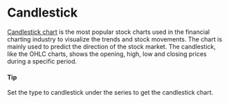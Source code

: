 # Candlestick

[Candlestick chart](https://api.highcharts.com/highstock/series.candlestick) is the most popular stock charts used in the financial charting industry to visualize the trends and stock movements. The chart is mainly used to predict the direction of the stock market.
The candlestick, like the OHLC charts, shows the opening, high, low and closing prices during a specific period.

#### Tip

Set the type to candlestick under the series to get the candlestick chart.
